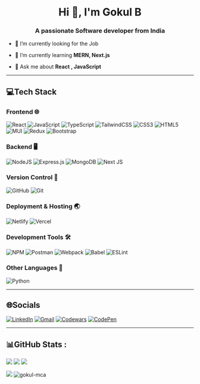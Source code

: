 <h1 align="center">Hi 👋, I'm Gokul B </h1>
<h3 align="center">A passionate Software developer from India</h3>

- 🔭 I’m currently looking for the Job

- 🌱 I’m currently learning **MERN, Next.js**

- 💬 Ask me about **React , JavaScript**

___

## 💻Tech Stack

### Frontend 🌐
![React](https://img.shields.io/badge/react-%2320232a.svg?style=for-the-badge&logo=react&logoColor=%2361DAFB) ![JavaScript](https://img.shields.io/badge/javascript-%23323330.svg?style=for-the-badge&logo=javascript&logoColor=%23F7DF1E) ![TypeScript](https://img.shields.io/badge/typescript-%23007ACC.svg?style=for-the-badge&logo=typescript&logoColor=white) ![TailwindCSS](https://img.shields.io/badge/tailwindcss-%2338B2AC.svg?style=for-the-badge&logo=tailwind-css&logoColor=white) ![CSS3](https://img.shields.io/badge/css3-%231572B6.svg?style=for-the-badge&logo=css3&logoColor=white) ![HTML5](https://img.shields.io/badge/html5-%23E34F26.svg?style=for-the-badge&logo=html5&logoColor=white) ![MUI](https://img.shields.io/badge/MUI-%230081CB.svg?style=for-the-badge&logo=material-ui&logoColor=white) ![Redux](https://img.shields.io/badge/redux-%23593d88.svg?style=for-the-badge&logo=redux&logoColor=white) ![Bootstrap](https://img.shields.io/badge/bootstrap-%23563D7C.svg?style=for-the-badge&logo=bootstrap&logoColor=white) 

### Backend 🖥️
![NodeJS](https://img.shields.io/badge/node.js-6DA55F?style=for-the-badge&logo=node.js&logoColor=white) ![Express.js](https://img.shields.io/badge/express.js-%23404d59.svg?style=for-the-badge&logo=express&logoColor=%2361DAFB) ![MongoDB](https://img.shields.io/badge/MongoDB-%234ea94b.svg?style=for-the-badge&logo=mongodb&logoColor=white) ![Next JS](https://img.shields.io/badge/Next-black?style=for-the-badge&logo=next.js&logoColor=white)

### Version Control 🔧
![GitHub](https://img.shields.io/badge/github-%23121011.svg?style=for-the-badge&logo=github&logoColor=white) ![Git](https://img.shields.io/badge/git-%23F05033.svg?style=for-the-badge&logo=git&logoColor=white)

### Deployment & Hosting 🌏
![Netlify](https://img.shields.io/badge/netlify-%23000000.svg?style=for-the-badge&logo=netlify&logoColor=#00C7B7) ![Vercel](https://img.shields.io/badge/vercel-%23000000.svg?style=for-the-badge&logo=vercel&logoColor=white) 

### Development Tools 🛠️
![NPM](https://img.shields.io/badge/NPM-%23000000.svg?style=for-the-badge&logo=npm&logoColor=white) ![Postman](https://img.shields.io/badge/Postman-FF6C37?style=for-the-badge&logo=postman&logoColor=white) ![Webpack](https://img.shields.io/badge/webpack-%238DD6F9.svg?style=for-the-badge&logo=webpack&logoColor=black) ![Babel](https://img.shields.io/badge/Babel-F9DC3e?style=for-the-badge&logo=babel&logoColor=black) ![ESLint](https://img.shields.io/badge/ESLint-4B3263?style=for-the-badge&logo=eslint&logoColor=white) 

### Other Languages 🐍
![Python](https://img.shields.io/badge/python-3670A0?style=for-the-badge&logo=python&logoColor=ffdd54) 

---

## 🌐Socials
[![LinkedIn](https://img.shields.io/badge/linkedin-%230077B5.svg?style=for-the-badge&logo=linkedin&logoColor=white)](https://linkedin.com/in/https://www.linkedin.com/in/gokul-b-mca/)
[![Gmail](https://img.shields.io/badge/Gmail-D14836?style=for-the-badge&logo=gmail&logoColor=white)](mailto:gokulpnr2001@gmail.com)
[![Codewars](https://img.shields.io/badge/Codewars-B1361E?style=for-the-badge&logo=codewars&logoColor=grey)](https://www.codewars.com/users/gokul%20b)
[![CodePen](https://img.shields.io/badge/CodePen-white?style=for-the-badge&logo=codepen&logoColor=black)](https://codepen.io/GOKUL-B-the-selector)

---

## 📊GitHub Stats :
![](https://github-readme-stats.vercel.app/api?username=gokul-MCA&theme=jolly&hide_border=false&include_all_commits=false&count_private=false)
![](https://github-readme-streak-stats.herokuapp.com/?user=gokul-MCA&theme=jolly&hide_border=false)
![](https://github-readme-stats.vercel.app/api/top-langs/?username=gokul-MCA&theme=jolly&hide_border=false&include_all_commits=false&count_private=false&layout=compact)

[![](https://visitcount.itsvg.in/api?id=gokul-MCA&icon=0&color=0)](https://visitcount.itsvg.in)
<img src="https://komarev.com/ghpvc/?username=gokul-mca&label=Profile%20views&color=0e75b6&style=flat" alt="gokul-mca" /> 
